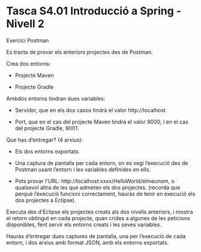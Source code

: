 # Tasca S4.01 Introducció a Spring - Nivell 2

Exercici Postman

Es tracta de provar els anteriors projectes des de Postman.

Crea dos entorns:

- Projecte Maven

- Projecte Gradle

Ambdós entorns tindran dues variables:

- Servidor, que en els dos casos tindrà el valor http://localhost

- Port, que en el cas del projecte Maven tindrà el valor 9000, i en el cas del projecte Gradle, 9001.

 
Que has d’entregar? (4 arxius):

-  Els dos entorns exportats.

- Una captura de pantalla per cada entorn, on es vegi l’execució des de Postman usant l’entorn i les variables definides en ells.

- Pots provar l'URL: http://localhost:xxxx/HelloWorld/elmeunom, o qualsevol altra de les que admeten els dos projectes. (recorda que perquè l’execució funcioni correctament, hauràs de tenir en execució els dos projectes a Eclipse).

Executa des d’Eclipse els projectes creats als dos nivells anteriors, i mostra el retorn obtingut en cada projecte, quan crides a algunes de les peticions disponibles, fent servir els entorns creats i les seves variables.

Hauràs d’entregar dues captures de pantalla, una per l’execució de cada entorn, i dos arxius amb format JSON, amb els entorns exportats.
